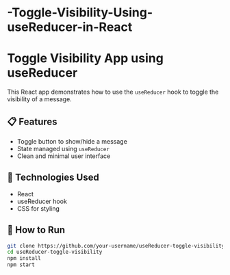 # -Toggle-Visibility-Using-useReducer-in-React

# Toggle Visibility App using useReducer

This React app demonstrates how to use the `useReducer` hook to toggle the visibility of a message.

## 📋 Features

- Toggle button to show/hide a message
- State managed using `useReducer`
- Clean and minimal user interface

## 🔧 Technologies Used

- React
- useReducer hook
- CSS for styling

## 🚀 How to Run

```bash
git clone https://github.com/your-username/useReducer-toggle-visibility.git
cd useReducer-toggle-visibility
npm install
npm start
